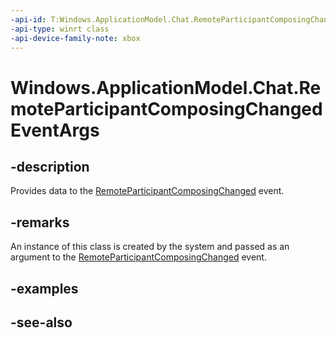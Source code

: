 ```yaml
---
-api-id: T:Windows.ApplicationModel.Chat.RemoteParticipantComposingChangedEventArgs
-api-type: winrt class
-api-device-family-note: xbox
---
```


<!-- Class syntax.
public class RemoteParticipantComposingChangedEventArgs : Windows.ApplicationModel.Chat.IRemoteParticipantComposingChangedEventArgs
-->

# Windows.ApplicationModel.Chat.RemoteParticipantComposingChangedEventArgs

## -description
Provides data to the [RemoteParticipantComposingChanged](chatconversation_remoteparticipantcomposingchanged.md) event.

## -remarks
An instance of this class is created by the system and passed as an argument to the [RemoteParticipantComposingChanged](chatconversation_remoteparticipantcomposingchanged.md) event.

## -examples

## -see-also
